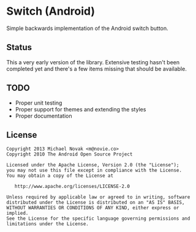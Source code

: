 Switch (Android)
================

Simple backwards implementation of the Android switch button.

Status
------

This a very early version of the library. Extensive testing hasn't been completed yet and there's a few items missing that should be available.

TODO
----

* Proper unit testing
* Proper support for themes and extending the styles
* Proper documentation

License
-------

    Copyright 2013 Michael Novak <m@novie.co>
    Copyright 2010 The Android Open Source Project

    Licensed under the Apache License, Version 2.0 (the "License");
    you may not use this file except in compliance with the License.
    You may obtain a copy of the License at

       http://www.apache.org/licenses/LICENSE-2.0

    Unless required by applicable law or agreed to in writing, software
    distributed under the License is distributed on an "AS IS" BASIS,
    WITHOUT WARRANTIES OR CONDITIONS OF ANY KIND, either express or implied.
    See the License for the specific language governing permissions and
    limitations under the License.

